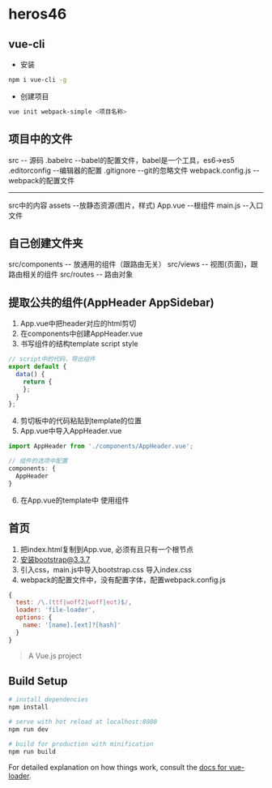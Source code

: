 # heros46

## vue-cli

- 安装

```bash
npm i vue-cli -g
```

- 创建项目

```bash
vue init webpack-simple <项目名称>
```

## 项目中的文件

src  -- 源码
.babelrc   --babel的配置文件，babel是一个工具，es6->es5
.editorconfig   --编辑器的配置
.gitignore   --git的忽略文件
webpack.config.js   --webpack的配置文件

----------
src中的内容
assets   --放静态资源(图片，样式)
App.vue  --根组件
main.js  --入口文件


## 自己创建文件夹

src/components   -- 放通用的组件（跟路由无关）
src/views        -- 视图(页面)，跟路由相关的组件
src/routes       -- 路由对象

## 提取公共的组件(AppHeader  AppSidebar)

1. App.vue中把header对应的html剪切
2. 在components中创建AppHeader.vue
3. 书写组件的结构template  script  style
```js
// script中的代码，导出组件
export default {
  data() {
    return {
    };
  }
};
```
4. 剪切板中的代码粘贴到template的位置
5. App.vue中导入AppHeader.vue
```js
import AppHeader from './components/AppHeader.vue';

// 组件的选项中配置
components: {
  AppHeader
}
```
6. 在App.vue的template中 使用组件 <app-header></app-header>

## 首页

1. 把index.html复制到App.vue, 必须有且只有一个根节点
2. 安装bootstrap@3.3.7
3. 引入css，main.js中导入bootstrap.css 导入index.css
4. webpack的配置文件中，没有配置字体，配置webpack.config.js

```js
{
  test: /\.(ttf|woff2|woff|eot)$/,
  loader: 'file-loader',
  options: {
    name: '[name].[ext]?[hash]'
  }
}
```

> A Vue.js project

## Build Setup

``` bash
# install dependencies
npm install

# serve with hot reload at localhost:8080
npm run dev

# build for production with minification
npm run build
```

For detailed explanation on how things work, consult the [docs for vue-loader](http://vuejs.github.io/vue-loader).
